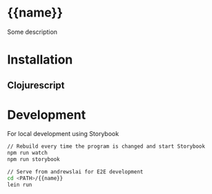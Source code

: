 # {{name}}

Some description

# Installation
## Clojurescript

# Development
For local development using Storybook
``` sh
// Rebuild every time the program is changed and start Storybook
npm run watch
npm run storybook

// Serve from andrewslai for E2E development
cd <PATH>/{{name}}
lein run

```
